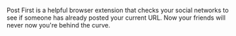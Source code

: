 Post First is a helpful browser extension that checks your social networks to
see if someone has already posted your current URL. Now your friends will never
now you're behind the curve.
